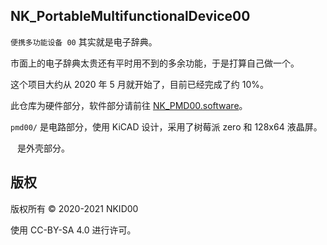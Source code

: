 ## NK_PortableMultifunctionalDevice00

`便携多功能设备 00` 其实就是电子辞典。

市面上的电子辞典太贵还有平时用不到的多余功能，于是打算自己做一个。

这个项目大约从 2020 年 5 月就开始了，目前已经完成了约 10%。

此仓库为硬件部分，软件部分请前往 [NK_PMD00.software](https://github.com/NKID00/NK_PMD00.software)。

`pmd00/` 是电路部分，使用 KiCAD 设计，采用了树莓派 zero 和 128x64 液晶屏。

` ` 是外壳部分。

## 版权

版权所有 © 2020-2021 NKID00

使用 CC-BY-SA 4.0 进行许可。
